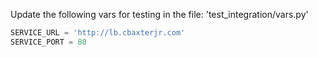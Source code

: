 Update the following vars for testing in the file: 'test_integration/vars.py' 
```python
SERVICE_URL = 'http://lb.cbaxterjr.com'
SERVICE_PORT = 80
```